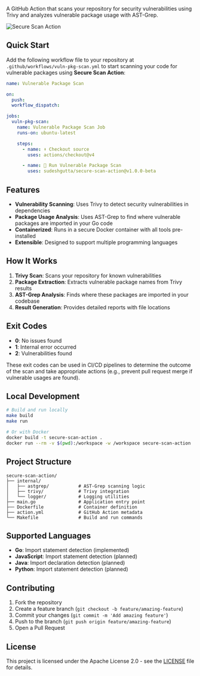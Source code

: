 A GitHub Action that scans your repository for security vulnerabilities using Trivy and analyzes vulnerable package usage with AST-Grep.

![Secure Scan Action](https://github.com/sudeshgutta/secure-scan-action/actions/workflows/vuln-pkg-scan.yml/badge.svg)

## Quick Start

Add the following workflow file to your repository at `.github/workflows/vuln-pkg-scan.yml` to start scanning your code for vulnerable packages using **Secure Scan Action**:

```yaml
name: Vulnerable Package Scan

on:
  push:
  workflow_dispatch:

jobs:
  vuln-pkg-scan:
    name: Vulnerable Package Scan Job
    runs-on: ubuntu-latest

    steps:
      - name: ⬇️ Checkout source
        uses: actions/checkout@v4

      - name: 🔐 Run Vulnerable Package Scan
        uses: sudeshgutta/secure-scan-action@v1.0.0-beta
```

## Features

- **Vulnerability Scanning**: Uses Trivy to detect security vulnerabilities in dependencies
- **Package Usage Analysis**: Uses AST-Grep to find where vulnerable packages are imported in your Go code
- **Containerized**: Runs in a secure Docker container with all tools pre-installed
- **Extensible**: Designed to support multiple programming languages

## How It Works

1. **Trivy Scan**: Scans your repository for known vulnerabilities
2. **Package Extraction**: Extracts vulnerable package names from Trivy results  
3. **AST-Grep Analysis**: Finds where these packages are imported in your codebase
4. **Result Generation**: Provides detailed reports with file locations

## Exit Codes

- **0**: No issues found
- **1**: Internal error occurred
- **2**: Vulnerabilities found

These exit codes can be used in CI/CD pipelines to determine the outcome of the scan and take appropriate actions (e.g., prevent pull request merge if vulnerable usages are found).

## Local Development

```bash
# Build and run locally
make build
make run

# Or with Docker
docker build -t secure-scan-action .
docker run --rm -v $(pwd):/workspace -w /workspace secure-scan-action
```

## Project Structure

```
secure-scan-action/
├── internal/
│   ├── astgrep/           # AST-Grep scanning logic
│   ├── trivy/             # Trivy integration
│   └── logger/            # Logging utilities
├── main.go                # Application entry point
├── Dockerfile             # Container definition
├── action.yml             # GitHub Action metadata
└── Makefile               # Build and run commands
```

## Supported Languages

- **Go**: Import statement detection (implemented)
- **JavaScript**: Import statement detection (planned)
- **Java**: Import declaration detection (planned)
- **Python**: Import statement detection (planned)


## Contributing

1. Fork the repository
2. Create a feature branch (`git checkout -b feature/amazing-feature`)
3. Commit your changes (`git commit -m 'Add amazing feature'`)
4. Push to the branch (`git push origin feature/amazing-feature`)
5. Open a Pull Request

## License

This project is licensed under the Apache License 2.0 - see the [LICENSE](LICENSE) file for details.